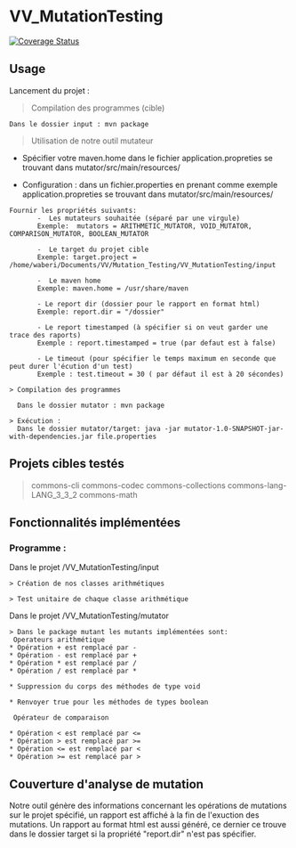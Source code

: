 # VV_MutationTesting

[![Coverage Status](https://coveralls.io/repos/github/ismaelrami/VV_MutationTesting/badge.svg?branch=develop)](https://coveralls.io/github/ismaelrami/VV_MutationTesting?branch=develop)

## Usage

Lancement du projet :

  > Compilation des programmes (cible)
  
    Dans le dossier input : mvn package    
  
  > Utilisation de notre outil mutateur 
   - Spécifier votre maven.home dans le fichier application.propreties se trouvant dans mutator/src/main/resources/
   
   - Configuration : dans un fichier.properties en prenant comme exemple application.propreties se trouvant dans mutator/src/main/resources/
  
    Fournir les propriétés suivants: 
           -  Les mutateurs souhaitée (séparé par une virgule)
           Exemple:  mutators = ARITHMETIC_MUTATOR, VOID_MUTATOR, COMPARISON_MUTATOR, BOOLEAN_MUTATOR
             
           -  Le target du projet cible
           Exemple: target.project = /home/waberi/Documents/VV/Mutation_Testing/VV_MutationTesting/input
    
           -  Le maven home 
           Exemple: maven.home = /usr/share/maven 
           
           - Le report dir (dossier pour le rapport en format html)
           Exemple: report.dir = "/dossier"
           
           - Le report timestamped (à spécifier si on veut garder une trace des raports)
           Exemple : report.timestamped = true (par defaut est à false)
           
           - Le timeout (pour spécifier le temps maximum en seconde que peut durer l'écution d'un test)
           Exemple : test.timeout = 30 ( par défaut il est à 20 sécondes)
      
    > Compilation des programmes 
  
      Dans le dossier mutator : mvn package 
    
    > Exécution :
      Dans le dossier mutator/target: java -jar mutator-1.0-SNAPSHOT-jar-with-dependencies.jar file.properties
    
## Projets cibles testés
  > commons-cli
  > commons-codec
  > commons-collections
  > commons-lang-LANG_3_3_2
  > commons-math
  
## Fonctionnalités implémentées 

 ### Programme :
 
 Dans le projet /VV_MutationTesting/input
 
    > Création de nos classes arithmétiques 
                   
    > Test unitaire de chaque classe arithmétique

 
  Dans le projet /VV_MutationTesting/mutator
  
    > Dans le package mutant les mutants implémentées sont:
     Operateurs arithmétique
    * Opération + est remplacé par -
    * Opération - est remplacé par +
    * Opération * est remplacé par /
    * Opération / est remplacé par *
     
    * Suppression du corps des méthodes de type void
     
    * Renvoyer true pour les méthodes de types boolean
  
     Opérateur de comparaison
      
    * Opération < est remplacé par <=
    * Opération > est remplacé par >=
    * Opération <= est remplacé par <
    * Opération >= est remplacé par >
     
## Couverture d'analyse de mutation

 Notre outil génère des informations concernant les opérations de mutations sur le projet spécifié, un rapport est affiché à la fin de l'exuction des mutations. Un rapport au format html est aussi généré, ce dernier ce trouve dans le dossier target si la propriété "report.dir" n'est pas spécifier.
  

  
     

